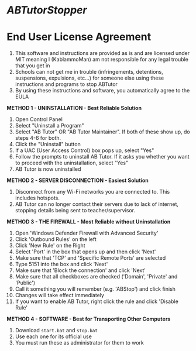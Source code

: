 # _ABTutorStopper_


# End User License Agreement
1. This software and instructions are provided as is and are licensed under MIT meaning I (KablammoMan) am not responsible for any legal trouble that you get in
2. Schools can not get me in trouble (infringements, detentions, suspensions, expulsions, etc...) for someone else using these instructions and programs to stop ABTutor
3. By using these instructions and software, you automatically agree to the EULA


**METHOD 1 - UNINSTALLATION - Best Reliable Solution**
1. Open Control Panel
2. Select "Uninstall a Program"
3. Select "AB Tutor" OR "AB Tutor Maintainer". If both of these show up, do steps 4-6 for both.
4. Click the "Uninstall" button
5. If a UAC (User Access Control) box pops up, select "Yes"
6. Follow the prompts to uninstall AB Tutor. If it asks you whether you want to proceed with the uninstallation, select "Yes"
7. AB Tutor is now uninstalled

**METHOD 2 - SERVER DISCONNECTION - Easiest Solution**
1. Disconnect from any Wi-Fi networks you are connected to. This includes hotspots.
2. AB Tutor can no longer contact their servers due to lack of internet, stopping details being sent to teacher/supervisor.

**METHOD 3 - THE FIREWALL - Most Reliable without Uninstallation**
1. Open 'Windows Defender Firewall with Advanced Security'
2. Click 'Outbound Rules' on the left
3. Click 'New Rule' on the Right
4. Select 'Port' in the box that opens up and then click 'Next'
5. Make sure that 'TCP' and 'Specific Remote Ports' are selected
6. Type 5151 into the box and click 'Next'
7. Make sure that 'Block the connection' and click 'Next'
8. Make sure that all checkboxes are checked ('Domain', 'Private' and 'Public')
9. Call it something you will remember (e.g. 'ABStop') and click finish
10. Changes will take effect immediately
11. If you want to enable AB Tutor, right click the rule and click 'Disable Rule'

**METHOD 4 - SOFTWARE - Best for Transporting Other Computers**
1. Download `start.bat` and `stop.bat`
2. Use each one for its official use
3. You must run these as administrator for them to work

